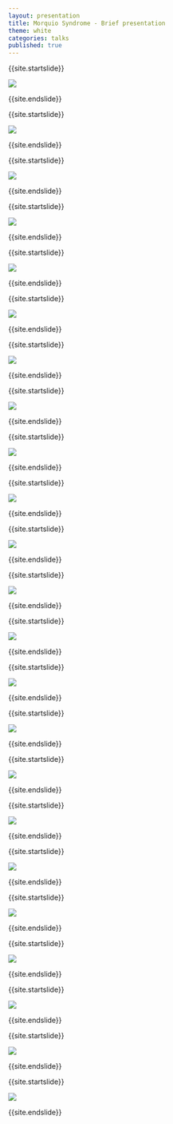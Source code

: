 ```yaml
---
layout: presentation
title: Morquio Syndrome - Brief presentation
theme: white
categories: talks
published: true
---
```



{{site.startslide}}


<img src="{{site.baseurl}}/images/talks/MorquioSyndrome_Oct2015/Slide01.png"></img>


{{site.endslide}}



{{site.startslide}}

<img src="{{site.baseurl}}/images/talks/MorquioSyndrome_Oct2015/Slide02.png"></img>

{{site.endslide}}



{{site.startslide}}

<img src="{{site.baseurl}}/images/talks/MorquioSyndrome_Oct2015/Slide03.png"></img>

{{site.endslide}}



{{site.startslide}}

<img src="{{site.baseurl}}/images/talks/MorquioSyndrome_Oct2015/Slide04.png"></img>

{{site.endslide}}



{{site.startslide}}

<img src="{{site.baseurl}}/images/talks/MorquioSyndrome_Oct2015/Slide05.png"></img>

{{site.endslide}}



{{site.startslide}}

<img src="{{site.baseurl}}/images/talks/MorquioSyndrome_Oct2015/Slide06.png"></img>

{{site.endslide}}



{{site.startslide}}

<img src="{{site.baseurl}}/images/talks/MorquioSyndrome_Oct2015/Slide07.png"></img>

{{site.endslide}}



{{site.startslide}}

<img src="{{site.baseurl}}/images/talks/MorquioSyndrome_Oct2015/Slide08.png"></img>

{{site.endslide}}



{{site.startslide}}

<img src="{{site.baseurl}}/images/talks/MorquioSyndrome_Oct2015/Slide09.png"></img>

{{site.endslide}}



{{site.startslide}}

<img src="{{site.baseurl}}/images/talks/MorquioSyndrome_Oct2015/Slide10.png"></img>

{{site.endslide}}

{{site.startslide}}

<img src="{{site.baseurl}}/images/talks/MorquioSyndrome_Oct2015/Slide11.png"></img>

{{site.endslide}}


{{site.startslide}}

<img src="{{site.baseurl}}/images/talks/MorquioSyndrome_Oct2015/Slide12.png"></img>

{{site.endslide}}


{{site.startslide}}

<img src="{{site.baseurl}}/images/talks/MorquioSyndrome_Oct2015/Slide13.png"></img>

{{site.endslide}}


{{site.startslide}}

<img src="{{site.baseurl}}/images/talks/MorquioSyndrome_Oct2015/Slide14.png"></img>

{{site.endslide}}



{{site.startslide}}

<img src="{{site.baseurl}}/images/talks/MorquioSyndrome_Oct2015/Slide15.png"></img>

{{site.endslide}}



{{site.startslide}}

<img src="{{site.baseurl}}/images/talks/MorquioSyndrome_Oct2015/Slide15.png"></img>

{{site.endslide}}



{{site.startslide}}

<img src="{{site.baseurl}}/images/talks/MorquioSyndrome_Oct2015/Slide16.png"></img>

{{site.endslide}}



{{site.startslide}}

<img src="{{site.baseurl}}/images/talks/MorquioSyndrome_Oct2015/Slide17.png"></img>

{{site.endslide}}



{{site.startslide}}

<img src="{{site.baseurl}}/images/talks/MorquioSyndrome_Oct2015/Slide18.png"></img>

{{site.endslide}}



{{site.startslide}}

<img src="{{site.baseurl}}/images/talks/MorquioSyndrome_Oct2015/Slide19.png"></img>

{{site.endslide}}



{{site.startslide}}

<img src="{{site.baseurl}}/images/talks/MorquioSyndrome_Oct2015/Slide20.png"></img>

{{site.endslide}}



{{site.startslide}}

<img src="{{site.baseurl}}/images/talks/MorquioSyndrome_Oct2015/Slide21.png"></img>

{{site.endslide}}



{{site.startslide}}

<img src="{{site.baseurl}}/images/talks/MorquioSyndrome_Oct2015/Slide22.png"></img>

{{site.endslide}}
